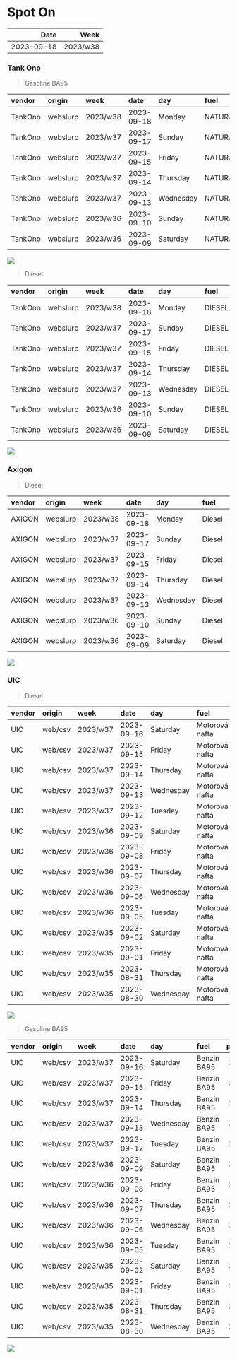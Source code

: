 Spot On
================

|       Date |     Week |
|-----------:|---------:|
| 2023-09-18 | 2023/w38 |

### Tank Ono

> Gasoline BA95

| vendor  | origin   | week     | date       | day       | fuel      | price | PriceVAT |
|:--------|:---------|:---------|:-----------|:----------|:----------|------:|---------:|
| TankOno | webslurp | 2023/w38 | 2023-09-18 | Monday    | NATURAL95 | 32.15 |     38.9 |
| TankOno | webslurp | 2023/w37 | 2023-09-17 | Sunday    | NATURAL95 | 32.15 |     38.9 |
| TankOno | webslurp | 2023/w37 | 2023-09-15 | Friday    | NATURAL95 | 31.82 |     38.5 |
| TankOno | webslurp | 2023/w37 | 2023-09-14 | Thursday  | NATURAL95 | 31.82 |     38.5 |
| TankOno | webslurp | 2023/w37 | 2023-09-13 | Wednesday | NATURAL95 | 31.82 |     38.5 |
| TankOno | webslurp | 2023/w36 | 2023-09-10 | Sunday    | NATURAL95 | 31.82 |     38.5 |
| TankOno | webslurp | 2023/w36 | 2023-09-09 | Saturday  | NATURAL95 | 31.82 |     38.5 |

<img src="SpotOn_files/figure-gfm/tono-ba95-1.png" style="display: block; margin: auto auto auto 0;" />

> Diesel

| vendor  | origin   | week     | date       | day       | fuel   | price | PriceVAT |
|:--------|:---------|:---------|:-----------|:----------|:-------|------:|---------:|
| TankOno | webslurp | 2023/w38 | 2023-09-18 | Monday    | DIESEL | 31.82 |     38.5 |
| TankOno | webslurp | 2023/w37 | 2023-09-17 | Sunday    | DIESEL | 31.82 |     38.5 |
| TankOno | webslurp | 2023/w37 | 2023-09-15 | Friday    | DIESEL | 31.32 |     37.9 |
| TankOno | webslurp | 2023/w37 | 2023-09-14 | Thursday  | DIESEL | 30.99 |     37.5 |
| TankOno | webslurp | 2023/w37 | 2023-09-13 | Wednesday | DIESEL | 30.99 |     37.5 |
| TankOno | webslurp | 2023/w36 | 2023-09-10 | Sunday    | DIESEL | 30.50 |     36.9 |
| TankOno | webslurp | 2023/w36 | 2023-09-09 | Saturday  | DIESEL | 30.50 |     36.9 |

<img src="SpotOn_files/figure-gfm/tono-diesel-1.png" style="display: block; margin: auto auto auto 0;" />

### Axigon

> Diesel

| vendor | origin   | week     | date       | day       | fuel   | price | PriceVAT |
|:-------|:---------|:---------|:-----------|:----------|:-------|------:|---------:|
| AXIGON | webslurp | 2023/w38 | 2023-09-18 | Monday    | Diesel |  33.0 |     40.0 |
| AXIGON | webslurp | 2023/w37 | 2023-09-17 | Sunday    | Diesel |  33.0 |     40.0 |
| AXIGON | webslurp | 2023/w37 | 2023-09-15 | Friday    | Diesel |  33.0 |     40.0 |
| AXIGON | webslurp | 2023/w37 | 2023-09-14 | Thursday  | Diesel |  33.0 |     40.0 |
| AXIGON | webslurp | 2023/w37 | 2023-09-13 | Wednesday | Diesel |  32.5 |     39.4 |
| AXIGON | webslurp | 2023/w36 | 2023-09-10 | Sunday    | Diesel |  31.8 |     38.5 |
| AXIGON | webslurp | 2023/w36 | 2023-09-09 | Saturday  | Diesel |  31.8 |     38.5 |

<img src="SpotOn_files/figure-gfm/axigon-diesel-1.png" style="display: block; margin: auto auto auto 0;" />

### UIC

> Diesel

| vendor | origin  | week     | date       | day       | fuel           | price | priceVAT |
|:-------|:--------|:---------|:-----------|:----------|:---------------|------:|---------:|
| UIC    | web/csv | 2023/w37 | 2023-09-16 | Saturday  | Motorová nafta |  32.7 |     39.6 |
| UIC    | web/csv | 2023/w37 | 2023-09-15 | Friday    | Motorová nafta |  32.5 |     39.3 |
| UIC    | web/csv | 2023/w37 | 2023-09-14 | Thursday  | Motorová nafta |  32.1 |     38.8 |
| UIC    | web/csv | 2023/w37 | 2023-09-13 | Wednesday | Motorová nafta |  31.9 |     38.6 |
| UIC    | web/csv | 2023/w37 | 2023-09-12 | Tuesday   | Motorová nafta |  31.6 |     38.2 |
| UIC    | web/csv | 2023/w36 | 2023-09-09 | Saturday  | Motorová nafta |  31.2 |     37.8 |
| UIC    | web/csv | 2023/w36 | 2023-09-08 | Friday    | Motorová nafta |  30.8 |     37.3 |
| UIC    | web/csv | 2023/w36 | 2023-09-07 | Thursday  | Motorová nafta |  30.5 |     36.9 |
| UIC    | web/csv | 2023/w36 | 2023-09-06 | Wednesday | Motorová nafta |  30.5 |     36.9 |
| UIC    | web/csv | 2023/w36 | 2023-09-05 | Tuesday   | Motorová nafta |  30.2 |     36.5 |
| UIC    | web/csv | 2023/w35 | 2023-09-02 | Saturday  | Motorová nafta |  30.1 |     36.4 |
| UIC    | web/csv | 2023/w35 | 2023-09-01 | Friday    | Motorová nafta |  29.9 |     36.2 |
| UIC    | web/csv | 2023/w35 | 2023-08-31 | Thursday  | Motorová nafta |  30.4 |     36.8 |
| UIC    | web/csv | 2023/w35 | 2023-08-30 | Wednesday | Motorová nafta |  30.5 |     36.9 |

<img src="SpotOn_files/figure-gfm/uic-diesel-1.png" style="display: block; margin: auto auto auto 0;" />

> Gasoline BA95

| vendor | origin  | week     | date       | day       | fuel        | price | priceVAT |
|:-------|:--------|:---------|:-----------|:----------|:------------|------:|---------:|
| UIC    | web/csv | 2023/w37 | 2023-09-16 | Saturday  | Benzin BA95 |  32.6 |     39.4 |
| UIC    | web/csv | 2023/w37 | 2023-09-15 | Friday    | Benzin BA95 |  32.5 |     39.3 |
| UIC    | web/csv | 2023/w37 | 2023-09-14 | Thursday  | Benzin BA95 |  32.2 |     39.0 |
| UIC    | web/csv | 2023/w37 | 2023-09-13 | Wednesday | Benzin BA95 |  32.1 |     38.8 |
| UIC    | web/csv | 2023/w37 | 2023-09-12 | Tuesday   | Benzin BA95 |  32.1 |     38.8 |
| UIC    | web/csv | 2023/w36 | 2023-09-09 | Saturday  | Benzin BA95 |  31.9 |     38.6 |
| UIC    | web/csv | 2023/w36 | 2023-09-08 | Friday    | Benzin BA95 |  31.6 |     38.2 |
| UIC    | web/csv | 2023/w36 | 2023-09-07 | Thursday  | Benzin BA95 |  31.5 |     38.1 |
| UIC    | web/csv | 2023/w36 | 2023-09-06 | Wednesday | Benzin BA95 |  31.5 |     38.1 |
| UIC    | web/csv | 2023/w36 | 2023-09-05 | Tuesday   | Benzin BA95 |  31.6 |     38.2 |
| UIC    | web/csv | 2023/w35 | 2023-09-02 | Saturday  | Benzin BA95 |  31.8 |     38.5 |
| UIC    | web/csv | 2023/w35 | 2023-09-01 | Friday    | Benzin BA95 |  31.7 |     38.4 |
| UIC    | web/csv | 2023/w35 | 2023-08-31 | Thursday  | Benzin BA95 |  31.8 |     38.5 |
| UIC    | web/csv | 2023/w35 | 2023-08-30 | Wednesday | Benzin BA95 |  32.0 |     38.7 |

<img src="SpotOn_files/figure-gfm/uic-ba95-1.png" style="display: block; margin: auto auto auto 0;" />
